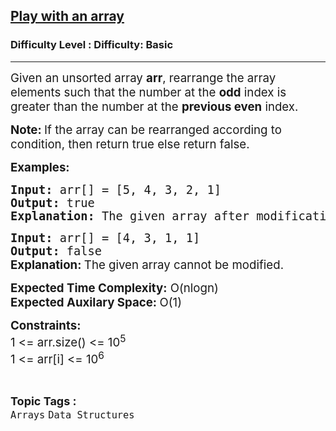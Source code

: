 <h2><a href="https://www.geeksforgeeks.org/problems/play-with-an-array/1?page=1&category=Arrays&difficulty=Basic&sortBy=accuracy">Play with an array</a></h2><h3>Difficulty Level : Difficulty: Basic</h3><hr><div class="problems_problem_content__Xm_eO"><p><span style="font-size: 14pt;">Given an unsorted array <strong>arr</strong>, rearrange the array elements such that the number at the <strong>odd</strong> index is greater than the number at the <strong>previous even</strong> index.</span></p>
<p><span style="font-size: 14pt;"><strong>Note: </strong></span><span style="font-size: 14pt;">If the array can be rearranged according to condition, then return true else return false.</span></p>
<p><span style="font-size: 14pt;"><strong>Examples:</strong></span></p>
<pre><span style="font-size: 14pt;"><strong>Input:</strong> arr[] = [5, 4, 3, 2, 1]
<strong>Output:</strong> true
<strong>Explanation: </strong>The given array after modification will be as such: 4 5 2 3 1.
</span></pre>
<pre><span style="font-size: 14pt;"><strong>Input:</strong> arr[] = [4, 3, 1, 1]
<strong>Output:</strong> false<br></span><strong style="font-size: 14pt; font-family: -apple-system, BlinkMacSystemFont, 'Segoe UI', Roboto, Oxygen, Ubuntu, Cantarell, 'Open Sans', 'Helvetica Neue', sans-serif;">Explanation: </strong><span style="font-size: 14pt; font-family: -apple-system, BlinkMacSystemFont, 'Segoe UI', Roboto, Oxygen, Ubuntu, Cantarell, 'Open Sans', 'Helvetica Neue', sans-serif;">The given array cannot be modified.</span></pre>
<p><strong><span style="font-size: 14pt; font-family: -apple-system, BlinkMacSystemFont, 'Segoe UI', Roboto, Oxygen, Ubuntu, Cantarell, 'Open Sans', 'Helvetica Neue', sans-serif;">Expected Time Complexity:</span></strong><span style="font-size: 14pt; font-family: -apple-system, BlinkMacSystemFont, 'Segoe UI', Roboto, Oxygen, Ubuntu, Cantarell, 'Open Sans', 'Helvetica Neue', sans-serif;"> O(nlogn</span><span style="font-size: 14pt; font-family: -apple-system, BlinkMacSystemFont, 'Segoe UI', Roboto, Oxygen, Ubuntu, Cantarell, 'Open Sans', 'Helvetica Neue', sans-serif;">)<br><strong>Expected Auxilary Space:&nbsp;</strong>O(1)<br></span></p>
<p><span style="font-size: 14pt;"><strong>Constraints:</strong><br>1 &lt;= arr.size() &lt;= 10<sup>5</sup><br>1 &lt;= arr[i] &lt;= 10<sup>6</sup></span></p></div><br><p><span style=font-size:18px><strong>Topic Tags : </strong><br><code>Arrays</code>&nbsp;<code>Data Structures</code>&nbsp;